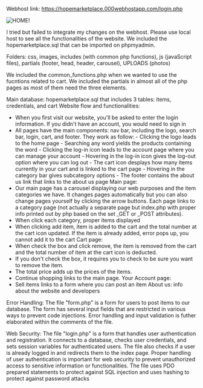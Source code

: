 Webhost link: https://hopemarketplace.000webhostapp.com/login.php

![HOME!](home.png)

I tried but failed to integrate my changes on the webhost. Please use local host to see all the functionalities of 
the website. We included the hopemarketplace.sql that can be imported on phpmyadmin.

Folders: css, images, includes (with common php functions), js (javaScript files),
partials (footer, head, header, carousel), UPLOADS (photos)

We included the common_functions.php when we wanted to use the fucntions related to cart.
We included the partials in almost all of the php pages as most of them need the three elements.

Main database: hopemarketplace.sql that includes 3 tables: items, credentials, and cart
Website flow and functionalities:
- When you first visit our website, you'll be asked to enter the login information. If you didn't have an account, you would need to sign in
- All pages have the main components: nav bar, including the logo, search bar, login, cart, and footer. They work as follow:
        - Clicking the logo leads to the home page
        - Searching any word yields the products containing the word
        - Clicking the log-in icon leads to the account page where you can manage your account
        - Hovering in the log-in icon gives the log-out option where you can log out
        - The cart icon desplays how many items currently in your cart and is linked to the cart page
        - Hovering in the category bar gives subcategory options
        - The footer contains the about us link that links to the about us page
Main page:
- Our main page has a carousel displaying our web purposes and the item categories we have. It changes pages automatically but you can also
change pages yourself by clicking the arrow buttons. Each page links to a category page (not actually a separate page but index.php with proper
info printed out by php based on the set _GET or _POST attributes).
- When click each category, proper items displayed
- When clicking add item, item is added to the cart and the total number at the cart icon updated. If the item is already added, error pops up, you
cannot add it to the cart
Cart page:
- When check the box and click remove, the item is removed from the cart and the total number of item at the cart icon is deducted.
- If you don't check the box, it requires you to check to be sure you want to remove the item.
- The total price adds up the prices of the items.
- Continue shopping links to the main page.
Your Account page:
- Sell items links to a form where you can post an item
About us: info about the website and developers

Error Handling: The file "form.php" is a form for users to post items to our database. The form has several input fields that are restricted in various ways to prevent 
code injections. Error handling and input validation is futher elaborated within the comments of the file.

Web Security: The file "login.php" is a form that handles user authentication and registration. It connects to a database, checks user credentials, and sets session variables for authenticated users. 
              The file also checks if a user is already logged in and redirects them to the index page. Proper handling of user authentication is important for web security to prevent unauthorized access to sensitive information or functionalities. 
              The file uses PDO prepared statements to protect against SQL injection and uses hashing to protect against password attacks